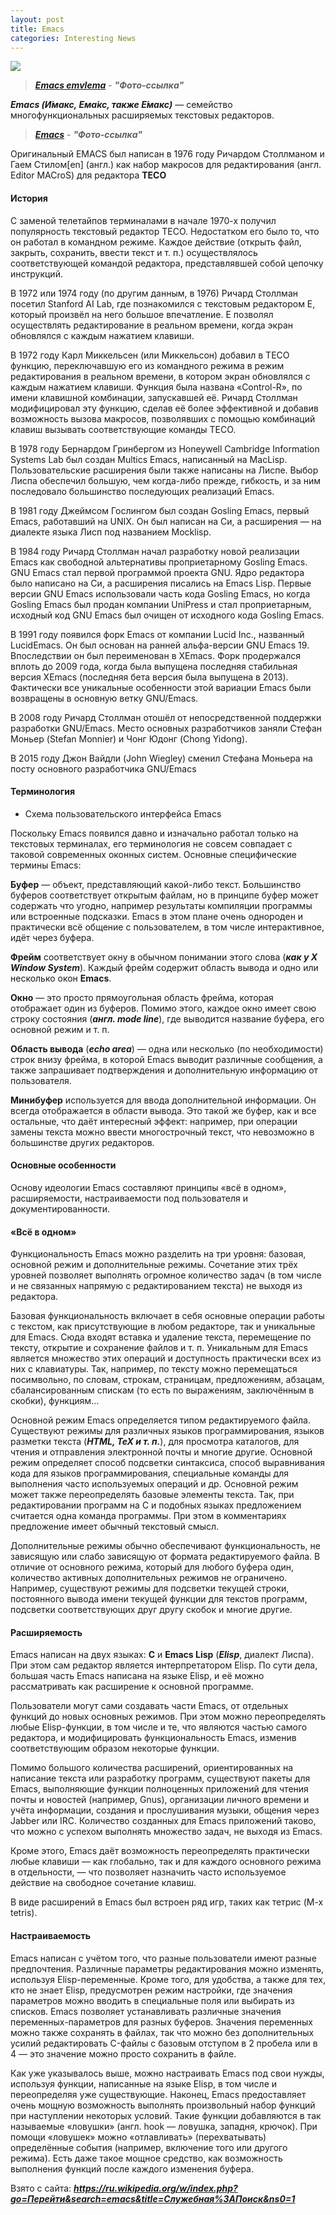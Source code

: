 ```yaml
---
layout: post
title: Emacs 
categories: Interesting News
---
```


![](/image/my_image/emacs1.jpg)

><a class="blu" href="https://disk.yandex.ru/i/avZD4R4bSXtNzA" target="_blank" >***Emacs 
> emvlema***</a> - 
>***"Фото-ссылка"***

***Emacs (И́макс, Ема́кс, также Е́макс)*** — семейство многофункциональных расширяемых текстовых редакторов.

><a class="blu" href="https://disk.yandex.ru/i/MiM4oC_W2nmVCA" target="_blank" >***Emacs***</a> - 
>***"Фото-ссылка"***

Оригинальный EMACS был написан в 1976 году Ричардом Столлманом и Гаем Стилом[en] (англ.) как набор макросов для редактирования (англ. Editor MACroS) для редактора **TECO**

#### История

С заменой телетайпов терминалами в начале 1970-х получил популярность текстовый редактор TECO. Недостатком его было то, что он работал в командном режиме. Каждое действие (открыть файл, закрыть, сохранить, ввести текст и т. п.) осуществлялось соответствующей командой редактора, представлявшей собой цепочку инструкций.

В 1972 или 1974 году (по другим данным, в 1976) Ричард Столлман посетил Stanford AI Lab, где познакомился с текстовым редактором E, который произвёл на него большое впечатление. E позволял осуществлять редактирование в реальном времени, когда экран обновлялся с каждым нажатием клавиши.

В 1972 году Карл Миккельсен (или Миккельсон) добавил в TECO функцию, переключавшую его из командного режима в режим редактирования в реальном времени, в котором экран обновлялся с каждым нажатием клавиши. Функция была названа «Control-R», по имени клавишной комбинации, запускавшей её. Ричард Столлман модифицировал эту функцию, сделав её более эффективной и добавив возможность вызова макросов, позволявших с помощью комбинаций клавиш вызывать соответствующие команды TECO.

В 1978 году Бернардом Гринбергом из Honeywell Cambridge Information Systems Lab был создан Multics Emacs, написанный на MacLisp. Пользовательские расширения были также написаны на Лиспе. Выбор Лиспа обеспечил большую, чем когда-либо прежде, гибкость, и за ним последовало большинство последующих реализаций Emacs.

В 1981 году Джеймсом Гослингом был создан Gosling Emacs, первый Emacs, работавший на UNIX. Он был написан на Си, а расширения — на диалекте языка Лисп под названием Mocklisp.

В 1984 году Ричард Столлман начал разработку новой реализации Emacs как свободной альтернативы проприетарному Gosling Emacs. GNU Emacs стал первой программой проекта GNU. Ядро редактора было написано на Си, а расширения писались на Emacs Lisp. Первые версии GNU Emacs использовали часть кода Gosling Emacs, но когда Gosling Emacs был продан компании UniPress и стал проприетарным, исходный код GNU Emacs был очищен от исходного кода Gosling Emacs.

В 1991 году появился форк Emacs от компании Lucid Inc., названный LucidEmacs. Он был основан на ранней альфа-версии GNU Emacs 19. Впоследствии он был переименован в XEmacs. Форк продержался вплоть до 2009 года, когда была выпущена последняя стабильная версия XEmacs (последняя бета версия была выпущена в 2013). Фактически все уникальные особенности этой вариации Emacs были возвращены в основную ветку GNU/Emacs.

В 2008 году Ричард Столлман отошёл от непосредственной поддержки разработки GNU/Emacs. Место основных разработчиков заняли Стефан Моньер (Stefan Monnier) и Чонг Юдонг (Chong Yidong).

В 2015 году Джон Вайдли (John Wiegley) сменил Стефана Моньера на посту основного разработчика GNU/Emacs

#### Терминология

- Схема пользовательского интерфейса Emacs

Поскольку Emacs появился давно и изначально работал только на текстовых терминалах, его терминология не совсем совпадает с таковой современных оконных систем. Основные специфические термины Emacs:

**Буфер** — объект, представляющий какой-либо текст. Большинство буферов соответствует открытым файлам, но в принципе буфер может содержать что угодно, например результаты компиляции программы или встроенные подсказки. Emacs в этом плане очень однороден и практически всё общение с пользователем, в том числе интерактивное, идёт через буфера.

**Фрейм** соответствует окну в обычном понимании этого слова (***как у X Window System***). Каждый фрейм содержит область вывода и одно или несколько окон **Emacs**.

**Окно** — это просто прямоугольная область фрейма, которая отображает один из буферов. Помимо этого, каждое окно имеет свою строку состояния (***англ. mode line***), где выводится название буфера, его основной режим и т. п.

**Область вывода** (***echo area***) — одна или несколько (по необходимости) строк внизу фрейма, в которой Emacs выводит различные сообщения, а также запрашивает подтверждения и дополнительную информацию от пользователя.

**Минибуфер** используется для ввода дополнительной информации. Он всегда отображается в области вывода. Это такой же буфер, как и все остальные, что даёт интересный эффект: например, при операции замены текста можно ввести многострочный текст, что невозможно в большинстве других редакторов.

#### Основные особенности

Основу идеологии Emacs составляют принципы «всё в одном», расширяемости, настраиваемости под пользователя и документированности.

#### «Всё в одном»

Функциональность Emacs можно разделить на три уровня: базовая, основной режим и дополнительные режимы. Сочетание этих трёх уровней позволяет выполнять огромное количество задач (в том числе и не связанных напрямую с редактированием текста) не выходя из редактора.

Базовая функциональность включает в себя основные операции работы с текстом, как присутствующие в любом редакторе, так и уникальные для Emacs. Сюда входят вставка и удаление текста, перемещение по тексту, открытие и сохранение файлов и т. п. Уникальным для Emacs является множество этих операций и доступность практически всех из них с клавиатуры. Так, например, по тексту можно перемещаться посимвольно, по словам, строкам, страницам, предложениям, абзацам, сбалансированным спискам (то есть по выражениям, заключённым в скобки), функциям…

Основной режим Emacs определяется типом редактируемого файла. Существуют режимы для различных языков программирования, языков разметки текста (***HTML, TeX и т. п.***), для просмотра каталогов, для чтения и отправления электронной почты и многие другие. Основной режим определяет способ подсветки синтаксиса, способ выравнивания кода для языков программирования, специальные команды для выполнения часто используемых операций и др. Основной режим может также переопределять базовые элементы текста. Так, при редактировании программ на C и подобных языках предложением считается одна команда программы. При этом в комментариях предложение имеет обычный текстовый смысл.

Дополнительные режимы обычно обеспечивают функциональность, не зависящую или слабо зависящую от формата редактируемого файла. В отличие от основного режима, который для любого буфера один, количество активных дополнительных режимов не ограничено. Например, существуют режимы для подсветки текущей строки, постоянного вывода имени текущей функции для текстов программ, подсветки соответствующих друг другу скобок и многие другие.

#### Расширяемость

Emacs написан на двух языках: **C** и **Emacs Lisp** (***Elisp***, диалект Лиспа). При этом сам редактор является интерпретатором Elisp. По сути дела, большая часть Emacs написана на языке Elisp, и её можно рассматривать как расширение к основной программе.

Пользователи могут сами создавать части Emacs, от отдельных функций до новых основных режимов. При этом можно переопределять любые Elisp-функции, в том числе и те, что являются частью самого редактора, и модифицировать функциональность Emacs, изменив соответствующим образом некоторые функции.

Помимо большого количества расширений, ориентированных на написание текста или разработку программ, существуют пакеты для Emacs, выполняющие функции полноценных приложений для чтения почты и новостей (например, Gnus), организации личного времени и учёта информации, создания и прослушивания музыки, общения через Jabber или IRC. Количество созданных для Emacs приложений таково, что можно с успехом выполнять множество задач, не выходя из Emacs.

Кроме этого, Emacs даёт возможность переопределять практически любые клавиши — как глобально, так и для каждого основного режима в отдельности, — что позволяет назначить часто используемое действие на свободное сочетание клавиш.

В виде расширений в Emacs был встроен ряд игр, таких как тетрис (M-x tetris).

#### Настраиваемость

Emacs написан с учётом того, что разные пользователи имеют разные предпочтения. Различные параметры редактирования можно изменять, используя Elisp-переменные. Кроме того, для удобства, а также для тех, кто не знает Elisp, предусмотрен режим настройки, где значения параметров можно вводить в специальные поля или выбирать из списков. Emacs позволяет устанавливать различные значения переменных-параметров для разных буферов. Значения переменных можно также сохранять в файлах, так что можно без дополнительных усилий редактировать C-файлы с базовым отступом в 2 пробела или в 4 — это значение можно просто сохранить в файле.

Как уже указывалось выше, можно настраивать Emacs под свои нужды, используя функции, написанные на языке Elisp, в том числе и переопределяя уже существующие. Наконец, Emacs предоставляет очень мощную возможность выполнять произвольный набор функций при наступлении некоторых условий. Такие функции добавляются в так называемые «ловушки» (англ. hook — ловушка, западня, крючок). При помощи «ловушек» можно «отлавливать» (перехватывать) определённые события (например, включение того или другого режима). Есть даже такое мощное средство, как возможность выполнения функций после каждого изменения буфера.

Взято с сайта: ***https://ru.wikipedia.org/w/index.php?go=Перейти&search=emacs&title=Служебная%3AПоиск&ns0=1***